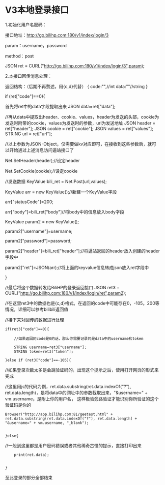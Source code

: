 # V3本地登录接口


1.初始化用户名密码：

接口地址：http://go.bilihp.com:180/v1/index/login/3

param：username，password

method：post


JSON ret = CURL("http://go.bilihp.com:180/v1/index/login/3",param);




2.本接口回传消息处理：

返回结构：（后期不再赘述，用{c,d}代替）
{
    code:"",//int
    data:""//string
}


if (ret["code"]==0){

首先将ret中的data字段提取出来
JSON data=ret["data"];

//再从data中提取出header、cookie、values，header为发送的头部，cookie为发送时附带的cookie，values为发送时的参数，url为发送地址
JSON header = ret["header"];
JSON cookie = ret["cookie"];
JSON values = ret["values"];
STRING url = ret["url"];


//以上参数为JSON-Object，仅需要做kv对应即可，在接收到这些参数后，就可以开始通过上述消息访问逼站接口了

Net.SetHeader(header);//设定header

Net.SetCookie(cookie);//设定cookie


//发送数据
KeyValue bili_ret = Net.Post(url,values);




KeyValue arr = new KeyValue();//新建一个KeyValue字段

arr["statusCode"]=200;

arr["body"]=bili_ret["body"]//将body中的信息放入body字段

KeyValue param2 = new KeyValue();

param2["username"]=username;

param2["password"]=password;

param2["header"]=bili_ret["header"];//将逼站返回的header放入创建的header字段中

param2["ret"]=JSON(arr);//将上面的keyvalue信息转成json放入ret字段中

} 




//最后将这个数据转发给BiliHP的登录返回接口
JSON ret3 = CURL("http://go.bilihp.com:180/v1/index/login/ret",param2);


//在这里ret3中的数据也是{c,d}格式，在返回的code中可能存在0，-105，200等情况，详细可以参考bilibili返回值

//接下来对回传的数据进行处理



    if(ret3["code"]==0){
    
        //如果返回的code是0的话，那么你需要记录的是data中的username和token
        
        STRING username=ret3["username"];
        STRING token=ret3["token"];
        
    }else if (ret3["code"]==-105){
    
//如果登录次数太多是会跳验证码的，出现这个提示之后，使用打开网页的形式来完成
    
//这里用js的代码为例，ret.data.substring(ret.data.indexOf("?"), ret.data.length)，是将data中的网址中的参数截取出来，"&username=" + vm.username，是附上你的用户名，
    这样极验旁路验证才能识别你所验证的这个验证码是你的
    
    Browser("http://app.bilihp.com:81/geetest.html" + ret.data.substring(ret.data.indexOf("?"), ret.data.length) + "&username=" + vm.username, "_blank");
    
    
    }else{
    
//一般到这里都是用户密码错误或者其他稀奇古怪的提示，直接打印出来
    
        print(ret.data);
        
        
    }



至此登录的部分全部结束